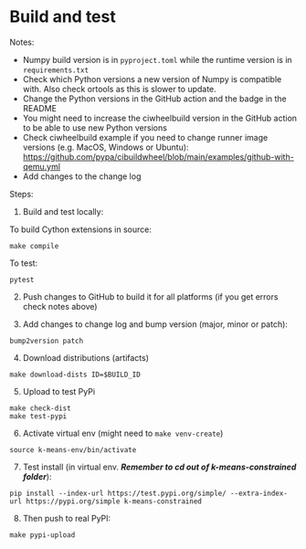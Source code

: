 # Build and test

Notes:
* Numpy build version is in `pyproject.toml` while the runtime version is in `requirements.txt`
* Check which Python versions a new version of Numpy is compatible with. Also check ortools as this is slower to update.
* Change the Python versions in the GitHub action and the badge in the README
* You might need to increase the ciwheelbuild version in the GitHub action to be able to use new Python versions
* Check ciwheelbuild example if you need to change runner image versions (e.g. MacOS, Windows or Ubuntu):
    https://github.com/pypa/cibuildwheel/blob/main/examples/github-with-qemu.yml
* Add changes to the change log

Steps:

1. Build and test locally:

To build Cython extensions in source:
```shell script
make compile
```

To test:
```shell script
pytest
```

2. Push changes to GitHub to build it for all platforms (if you get errors check notes above)

3. Add changes to change log and bump version  (major, minor or patch):

```shell script
bump2version patch
```

4. Download distributions (artifacts)

```shell script
make download-dists ID=$BUILD_ID
```

5. Upload to test PyPi

```shell script
make check-dist
make test-pypi
```

6. Activate virtual env (might need to `make venv-create`)

```shell script
source k-means-env/bin/activate
```

7. Test install (in virtual env. *****Remember to cd out of k-means-constrained folder*****):

```shell script
pip install --index-url https://test.pypi.org/simple/ --extra-index-url https://pypi.org/simple k-means-constrained
```

8. Then push to real PyPI:

```shell script
make pypi-upload
```
